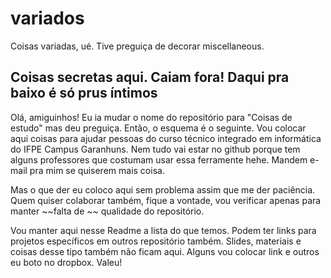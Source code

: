 # variados
Coisas variadas, ué. Tive preguiça de decorar miscellaneous.

## Coisas secretas aqui. Caiam fora! Daqui pra baixo é só prus íntimos

Olá, amiguinhos! Eu ia mudar o nome do repositório para "Coisas de estudo" mas deu preguiça.
Então, o esquema é o seguinte. Vou colocar aqui coisas para ajudar pessoas do curso técnico integrado em informática do IFPE Campus Garanhuns. Nem tudo vai estar no github porque tem alguns professores que costumam usar essa ferramente hehe. Mandem e-mail pra mim se quiserem mais coisa.

Mas o que der eu coloco aqui sem problema assim que me der paciência. Quem quiser colaborar também, fique a vontade, vou verificar apenas para manter ~~falta de ~~ qualidade do repositório.

Vou manter aqui nesse Readme a lista do que temos. Podem ter links para projetos específicos em outros repositório também. Slides, materiais e coisas desse tipo também não ficam aqui. Alguns vou colocar link e outros eu boto no dropbox. Valeu!
